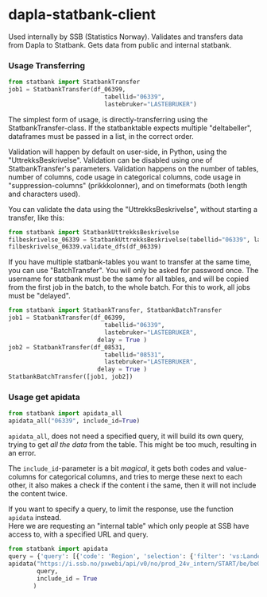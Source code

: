 # dapla-statbank-client
Used internally by SSB (Statistics Norway).
Validates and transfers data from Dapla to Statbank.
Gets data from public and internal statbank.


### Usage Transferring
```python
from statbank import StatbankTransfer
job1 = StatbankTransfer(df_06399, 
                           tabellid="06339", 
                           lastebruker="LASTEBRUKER")
```
The simplest form of usage, is directly-transferring using the StatbankTransfer-class. If the statbanktable expects multiple "deltabeller", dataframes must be passed in a list, in the correct order.

Validation will happen by default on user-side, in Python, using the "UttrekksBeskrivelse". Validation can be disabled using one of StatbankTransfer's parameters.
Validation happens on the number of tables, number of columns, code usage in categorical columns, code usage in "suppression-columns" (prikkkolonner), and on timeformats (both length and characters used).

You can validate the data using the "UttrekksBeskrivelse", without starting a transfer, like this:

```python
from statbank import StatbankUttrekksBeskrivelse
filbeskrivelse_06339 = StatbankUttrekksBeskrivelse(tabellid="06339", lastebruker="LASTEBRUKER")
filbeskrivelse_06339.validate_dfs(df_06339)
```

If you have multiple statbank-tables you want to transfer at the same time, you can use "BatchTransfer". You will only be asked for password once. The username for statbank must be the same for all tables, and will be copied from the first job in the batch, to the whole batch. For this to work, all jobs must be "delayed".

```python
from statbank import StatbankTransfer, StatbankBatchTransfer
job1 = StatbankTransfer(df_06399, 
                           tabellid="06339", 
                           lastebruker="LASTEBRUKER",
                         delay = True )
job2 = StatbankTransfer(df_08531, 
                           tabellid="08531", 
                           lastebruker="LASTEBRUKER",
                         delay = True )
StatbankBatchTransfer([job1, job2])
```


### Usage get apidata

```python
from statbank import apidata_all
apidata_all("06339", include_id=True)
```
`apidata_all`, does not need a specified query, it will build its own query, trying to get *all the data* from the table. This might be too much, resulting in an error.

The `include_id`-parameter is a bit *magical*, it gets both codes and value-columns for categorical columns, and tries to merge these next to each other, it also makes a check if the content i the same, then it will not include the content twice.

If you want to specify a query, to limit the response, use the function `apidata` instead.\
Here we are requesting an "internal table" which only people at SSB have access to, with a specified URL and query.
```python
from statbank import apidata
query = {'query': [{'code': 'Region', 'selection': {'filter': 'vs:Landet', 'values': ['0']}}, {'code': 'Alder', 'selection': {'filter': 'vs:AldGrupp19', 'values': ['000', '001', '002', '003', '004', '005', '006', '007', '008', '009', '010', '011', '012', '013', '014', '015', '016', '017', '018', '019', '020', '021', '022', '023', '024', '025', '026', '027', '028', '029', '030', '031', '032', '033', '034', '035', '036', '037', '038', '039', '040', '041', '042', '043', '044', '045', '046', '047', '048', '049', '050', '051', '052', '053', '054', '055', '056', '057', '058', '059', '060', '061', '062', '063', '064', '065', '066', '067', '068', '069', '070', '071', '072', '073', '074', '075', '076', '077', '078', '079', '080', '081', '082', '083', '084', '085', '086', '087', '088', '089', '090', '091', '092', '093', '094', '095', '096', '097', '098', '099', '100', '101', '102', '103', '104', '105', '106', '107', '108', '109', '110', '111', '112', '113', '114', '115', '116', '117', '118', '119+']}}, {'code': 'Statsbrgskap', 'selection': {'filter': 'vs:Statsborgerskap', 'values': ['000']}}, {'code': 'Tid', 'selection': {'filter': 'item', 'values': ['2022']}}], 'response': {'format': 'json-stat2'}}
apidata("https://i.ssb.no/pxwebi/api/v0/no/prod_24v_intern/START/be/be01/folkemengde/Rd0002Aa",
        query,
        include_id = True
       )
```


